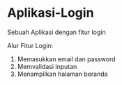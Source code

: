 # Aplikasi-Login
Sebuah Aplikasi dengan fitur login

Alur Fitur Login:
1. Memasukkan email dan password
2. Memvalidasi inputan
3. Menampilkan halaman beranda
